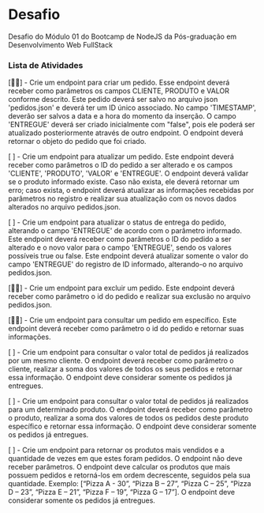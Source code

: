 # Desafio  
<p>
  Desafio do Módulo 01 do Bootcamp de NodeJS da Pós-graduação em Desenvolvimento Web FullStack
</p>

### Lista de Atividades  

[🐱‍🏍] - Crie um endpoint para criar um pedido. Esse endpoint deverá receber como parâmetros os campos CLIENTE, PRODUTO e VALOR conforme descrito. Este pedido deverá ser salvo no arquivo json 'pedidos.json' e deverá ter um ID único associado. No campo 'TIMESTAMP', deverão ser salvos a data e a hora do momento da inserção. O campo 'ENTREGUE' deverá ser criado inicialmente com "false", pois ele poderá ser atualizado posteriormente através de outro endpoint. O endpoint deverá retornar o objeto do pedido que foi criado.  

[ ] - Crie um endpoint para atualizar um pedido. Este endpoint deverá receber como parâmetros o ID do pedido a ser alterado e os campos 'CLIENTE', 'PRODUTO', 'VALOR' e 'ENTREGUE'. O endpoint deverá validar se o produto informado existe. Caso não exista, ele deverá retornar um erro; caso exista, o endpoint deverá atualizar as informações recebidas por parâmetros no registro e realizar sua atualização com os novos dados alterados no arquivo pedidos.json.

[ ] - Crie um endpoint para atualizar o status de entrega do pedido, alterando o campo 'ENTREGUE' de acordo com o parâmetro informado. Este endpoint deverá receber como parâmetros o ID do pedido a ser alterado e o novo valor para o campo 'ENTREGUE', sendo os valores possíveis true ou false. Este endpoint deverá atualizar somente o valor do campo 'ENTREGUE' do registro de ID informado, alterando-o no arquivo pedidos.json.

[🐱‍🏍] - Crie um endpoint para excluir um pedido. Este endpoint deverá receber como parâmetro o id do pedido e realizar sua exclusão no arquivo pedidos.json.  

[🐱‍🏍] - Crie um endpoint para consultar um pedido em específico. Este endpoint deverá receber como parâmetro o id do pedido e retornar suas informações. 

[ ] - Crie um endpoint para consultar o valor total de pedidos já realizados por um  mesmo  cliente.  O  endpoint  deverá  receber  como  parâmetro  o  cliente, realizar  a  soma  dos  valores  de  todos  os  seus  pedidos  e  retornar  essa informação. O endpoint deve considerar somente os pedidos já entregues. 

[ ] - Crie um endpoint para consultar o valor total de pedidos já realizados para um  determinado  produto.  O  endpoint  deverá  receber  como  parâmetro  o produto,  realizar  a  soma  dos  valores  de  todos  os  pedidos  deste  produto específico e retornar essa informação. O endpoint deve considerar somente os pedidos já entregues. 

[ ] - Crie um endpoint para retornar os produtos mais vendidos e a quantidade de vezes em que estes foram pedidos. O endpoint não deve receber parâmetros. O endpoint deve calcular os produtos que mais possuem pedidos e retorná-los em ordem decrescente, seguidos pela sua quantidade. Exemplo: [“Pizza A - 30”, “Pizza B – 27”, “Pizza C – 25”, “Pizza D – 23”, “Pizza E – 21”, “Pizza F – 19”, “Pizza G – 17”]. O endpoint deve considerar somente os pedidos já entregues. 
